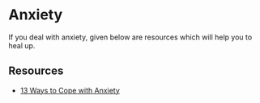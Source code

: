 # Anxiety

If you deal with anxiety, given below are resources which will help you to heal up.

## Resources

- [13 Ways to Cope with Anxiety](https://www.healthline.com/health/mental-health/how-to-cope-with-anxiety)

